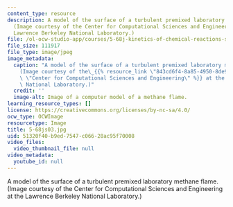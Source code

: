 ```yaml
---
content_type: resource
description: A model of the surface of a turbulent premixed laboratory methane flame.
  (Image courtesy of the Center for Computational Sciences and Engineering at the
  Lawrence Berkeley National Laboratory.)
file: /ol-ocw-studio-app/courses/5-68j-kinetics-of-chemical-reactions-spring-2003/51320f40b9ed7547c06628ac95f70008_5-68js03.jpg
file_size: 111917
file_type: image/jpeg
image_metadata:
  caption: "A model of the surface of a turbulent premixed laboratory methane flame.\_\
    (Image courtesy of the\_{{% resource_link \"843cd6f4-8a85-4950-8de9-2b1326248f05\"\
    \ \"Center for Computational Sciences and Engineering\" %}} at the Lawrence Berkeley\
    \ National Laboratory.)"
  credit: ''
  image-alt: Image of a computer model of a methane flame.
learning_resource_types: []
license: https://creativecommons.org/licenses/by-nc-sa/4.0/
ocw_type: OCWImage
resourcetype: Image
title: 5-68js03.jpg
uid: 51320f40-b9ed-7547-c066-28ac95f70008
video_files:
  video_thumbnail_file: null
video_metadata:
  youtube_id: null
---
```

A model of the surface of a turbulent premixed laboratory methane flame. (Image courtesy of the Center for Computational Sciences and Engineering at the Lawrence Berkeley National Laboratory.)